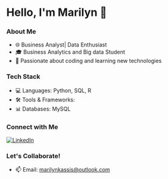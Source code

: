 <H1>Hello, I'm Marilyn 👋

### About Me
- 🌐 Business Analyst| Data Enthusiast
- 🎓 Business Analytics and Big data Student
- 🚀 Passionate about coding and learning new technologies

### Tech Stack
- 💻 Languages: Python, SQL, R
- 🛠️ Tools & Frameworks: 
- 📊 Databases: MySQL

### Connect with Me
[![LinkedIn](https://img.shields.io/badge/LinkedIn-marilyn-el-kassis-blue)](www.linkedin.com/in/marilyn-el-kassis)

### Let's Collaborate!
- 📫 Email: marilynkassis@outlook.com

